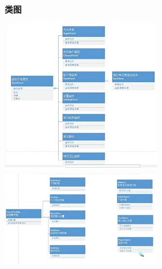 # 类图

![5d6c3406f7f4b103bb89cb4f9cb812b0.png](image/5d6c3406f7f4b103bb89cb4f9cb812b0.png)

![82d850c74af27a352e8c917627c078db.png](image/82d850c74af27a352e8c917627c078db.png)
